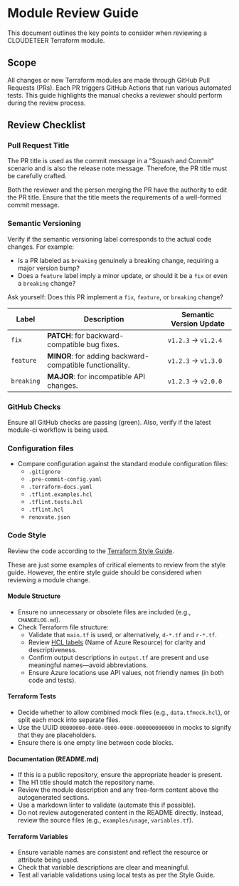# Module Review Guide

This document outlines the key points to consider when reviewing a CLOUDETEER Terraform module.

## Scope

All changes or new Terraform modules are made through GitHub Pull Requests (PRs). Each PR triggers GitHub Actions that run various automated tests. This guide highlights the manual checks a reviewer should perform during the review process.

## Review Checklist

### Pull Request Title

The PR title is used as the commit message in a "Squash and Commit" scenario and is also the release note message. Therefore, the PR title must be carefully crafted.

Both the reviewer and the person merging the PR have the authority to edit the PR title. Ensure that the title meets the requirements of a well-formed commit message.

### Semantic Versioning

Verify if the semantic versioning label corresponds to the actual code changes. For example:

- Is a PR labeled as `breaking` genuinely a breaking change, requiring a major version bump?
- Does a `feature` label imply a minor update, or should it be a `fix` or even a `breaking` change?

Ask yourself: Does this PR implement a `fix`, `feature`, or `breaking` change?

| Label      | Description                                                                   | Semantic Version Update |
| ---------- | ----------------------------------------------------------------------------- | ----------------------- |
| `fix`      | **PATCH**: for backward-compatible bug fixes.                                  | `v1.2.3` → `v1.2.4`     |
| `feature`  | **MINOR**: for adding backward-compatible functionality.                      | `v1.2.3` → `v1.3.0`     |
| `breaking` | **MAJOR**: for incompatible API changes.                                      | `v1.2.3` → `v2.0.0`     |

### GitHub Checks

Ensure all GitHub checks are passing (green). Also, verify if the latest module-ci workflow is being used.

### Configuration files

- Compare configuration against the standard module configuration files:
  - `.gitignore`
  - `.pre-commit-config.yaml`
  - `.terraform-docs.yaml`
  - `.tflint.examples.hcl`
  - `.tflint.tests.hcl`
  - `.tflint.hcl`
  - `renovate.json`

### Code Style

Review the code according to the [Terraform Style Guide](Development%20-%20Terraform%20Style%20Guide.md).

These are just some examples of critical elements to review from the style guide. However, the entire style guide should be considered when reviewing a module change.

#### Module Structure

- Ensure no unnecessary or obsolete files are included (e.g., `CHANGELOG.md`).
- Check Terraform file structure:
  - Validate that `main.tf` is used, or alternatively, `d-*.tf` and `r-*.tf`.
  - Review [HCL labels](https://developer.hashicorp.com/terraform/language#about-the-terraform-language) (Name of Azure Resource) for clarity and descriptiveness.
  - Confirm output descriptions in `output.tf` are present and use meaningful names—avoid abbreviations.
  - Ensure Azure locations use API values, not friendly names (in both code and tests).

#### Terraform Tests

- Decide whether to allow combined mock files (e.g., `data.tfmock.hcl`), or split each mock into separate files.
- Use the UUID `00000000-0000-0000-0000-000000000000` in mocks to signify that they are placeholders.
- Ensure there is one empty line between code blocks.

#### Documentation (README.md)

- If this is a public repository, ensure the appropriate header is present.
- The H1 title should match the repository name.
- Review the module description and any free-form content above the autogenerated sections.
- Use a markdown linter to validate (automate this if possible).
- Do not review autogenerated content in the README directly. Instead, review the source files (e.g., `examples/usage`, `variables.tf`).

#### Terraform Variables

- Ensure variable names are consistent and reflect the resource or attribute being used.
- Check that variable descriptions are clear and meaningful.
- Test all variable validations using local tests as per the Style Guide.
